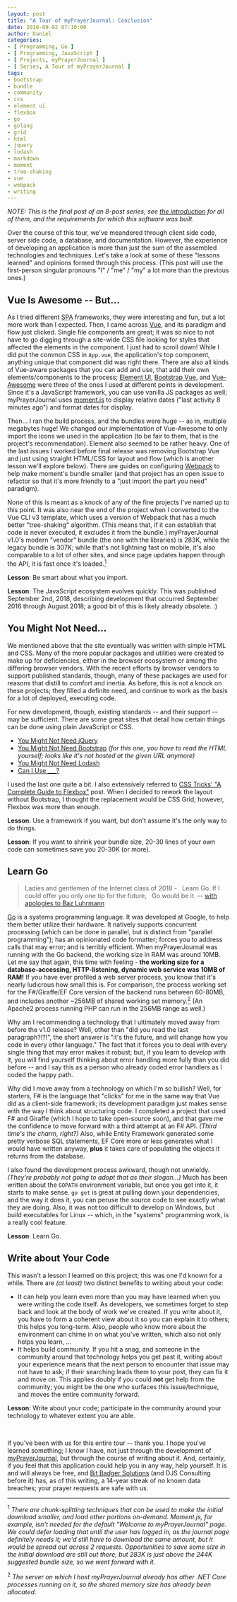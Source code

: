 ```yaml
---
layout: post
title: "A Tour of myPrayerJournal: Conclusion"
date: 2018-09-02 07:10:00
author: Daniel
categories:
- [ Programming, Go ]
- [ Programming, JavaScript ]
- [ Projects, myPrayerJournal ]
- [ Series, A Tour of myPrayerJournal ]
tags:
- bootstrap
- bundle
- community
- css
- element ui
- flexbox
- go
- golang
- grid
- html
- jquery
- lodash
- markdown
- moment
- tree-shaking
- vue
- webpack
- writing
---
```

_NOTE: This is the final post of an 8-post series; see [the introduction][intro] for all of them, and the requirements for which this software was built._

Over the course of this tour, we've meandered through client side code, server side code, a database, and documentation. However, the experience of developing an application is more than just the sum of the assembled technologies and techniques. Let's take a look at some of these "lessons learned" and opinions formed through this process. (This post will use the first-person singular pronouns "I" / "me" / "my" a lot more than the previous ones.)

## Vue Is Awesome -- But...

As I tried different <abbr title="Single Page Application">SPA</abbr> frameworks, they were interesting and fun, but a lot more work than I expected. Then, I came across [Vue][], and its paradigm and flow just clicked. Single file components are great; it was so nice to not have to go digging through a site-wide CSS file looking for styles that affected the elements in the component. I just had to scroll down! While I did put the common CSS in `App.vue`, the application's top component, anything unique that component did was right there. There are also all kinds of Vue-aware packages that you can add and use, that add their own elements/components to the process; [Element UI][], [Bootstrap Vue][], and [Vue-Awesome][] were three of the ones I used at different points in development. Since it's a JavaScript framework, you can use vanilla JS packages as well; myPrayerJournal uses [moment.js][] to display relative dates ("last activity 8 minutes ago") and format dates for display.

Then... I ran the build process, and the bundles were huge -- as in, multiple megabytes huge! We changed our implementation of Vue-Awesome to only import the icons we used in the application (to be fair to them, that is the project's recommendation). Element also seemed to be rather heavy. One of the last issues I worked before final release was removing Bootstrap Vue and just using straight HTML/CSS for layout and flow (which is another lesson we'll explore below). There are guides on configuring [Webpack][] to help make moment's bundle smaller (and that project has an open issue to refactor so that it's more friendly to a "just import the part you need" paradigm).

None of this is meant as a knock of any of the fine projects I've named up to this point. It was also near the end of the project when I converted to the Vue CLI v3 template, which uses a version of Webpack that has a much better "tree-shaking" algorithm. (This means that, if it can establish that code is never executed, it excludes it from the bundle.) myPrayerJournal v1.0's modern "vendor" bundle (the one with the libraries) is 283K, while the legacy bundle is 307K; while that's not lightning fast on mobile, it's also comparable to a lot of other sites, and since page updates happen through the API, it is fast once it's loaded.[<sup>1</sup>](#note-1)

**Lesson**: Be smart about what you import.

**Lesson**: The JavaScript ecosystem evolves quickly. This was published September 2nd, 2018, describing development that occurred September 2016 through August 2018; a good bit of this is likely already obsolete. :)

## You Might Not Need...

We mentioned above that the site eventually was written with simple HTML and CSS. Many of the more popular packages and utilities were created to make up for deficiencies, either in the browser ecosystem or among the differing browser vendors. With the recent efforts by browser vendors to support published standards, though, many of these packages are used for reasons that distill to comfort and inertia. As before, this is not a knock on these projects; they filled a definite need, and continue to work as the basis for a lot of deployed, executing code.

For new development, though, existing standards -- and their support -- may be sufficient. There are some great sites that detail how certain things can be done using plain JavaScript or CSS.
- [You Might Not Need jQuery][jq]
- [You Might Not Need Bootstrap][boot] _(for this one, you have to read the HTML yourself; looks like it's not hosted at the given URL anymore)_
- [You Might Not Need Lodash][lodash]
- [Can I Use ___?][ciu]

I used the last one quite a bit. I also extensively referred to [CSS Tricks' "A Complete Guide to Flexbox"][flexbox] post. When I decided to rework the layout without Bootstrap, I thought the replacement would be CSS Grid; however, Flexbox was more than enough.

**Lesson**: Use a framework if you want, but don't assume it's the only way to do things.

**Lesson**: If you want to shrink your bundle size, 20-30 lines of your own code can sometimes save you 20-30K (or more).

## Learn Go

> Ladies and gentlemen of the Internet class of 2018 -
> &nbsp; Learn Go.
> If I could offer you only one tip for the future,
> &nbsp; Go would be it.
> -- [with apologies to Baz Luhrmann][ws]

[Go][] is a systems programming language. It was developed at Google, to help them better utilize their hardware. It natively supports concurrent processing (which can be done in parallel, but is distinct from "parallel programming"); has an opinionated code formatter; forces you to address calls that may error; and is terribly efficient. When myPrayerJournal was running with the Go backend, the working size in RAM was around 10MB. Let me say that again, this time with feeling - **the working size for a database-accessing, HTTP-listening, dynamic web service was 10MB of RAM!** If you have ever profiled a web server process, you know that it's nearly ludicrous how small this is. For comparison, the process working set for the F#/Giraffe/EF Core version of the backend runs between 60-80MB, and includes another ~256MB of shared working set memory.[<sup>2</sup>](#note-2) (An Apache2 process running PHP can run in the 256MB range as well.)

Why am I recommending a technology that I ultimately moved away from before the v1.0 release? Well, other than "did you read the last paragraph?!?!", the short answer is "it's the future, and will change how you code in every other language." The fact that it forces you to deal with every single thing that may error makes it robust; but, if you learn to develop with it, you will find yourself thinking about error handling more fully than you did before -- and I say this as a person who already coded error handlers as I coded the happy path.

Why did I move away from a technology on which I'm so bullish? Well, for starters, F# is the language that "clicks" for me in the same way that Vue did as a client-side framework; its development paradigm just makes sense with the way I think about structuring code. I completed a project that used F# and Giraffe (which I hope to take open-source soon), and that gave me the confidence to move forward with a third attempt at an F# API. _(Third time's the charm, right?)_ Also, while Entity Framework generated some pretty verbose SQL statements, EF Core more or less generates what I would have written anyway, **plus** it takes care of populating the objects it returns from the database.

I also found the development process awkward, though not unwieldy. _(They're probably not going to adopt that as their slogan...)_ Much has been written about the `GOPATH` environment variable, but once you get into it, it starts to make sense. `go get` is great at pulling down your dependencies, and the way it does it, you can peruse the source code to see exactly what they are doing. Also, it was not too difficult to develop on Windows, but build executables for Linux -- which, in the "systems" programming work, is a really cool feature.

**Lesson**: Learn Go.

## Write about Your Code

This wasn't a lesson I learned on this project; this was one I'd known for a while. There are _(at least)_ two distinct benefits to writing about your code:
- It can help you learn even more than you may have learned when you were writing the code itself. As developers, we sometimes forget to step back and look at the body of work we've created. If you write about it, you have to form a coherent view about it so you can explain it to others; this helps you long-term. Also, people who know more about the environment can chime in on what you've written, which also not only helps you learn, ...
- It helps build community. If you hit a snag, and someone in the community around that technology helps you get past it, writing about your experience means that the next person to encounter that issue may not have to ask; if their searching leads them to your post, they can fix it and move on. This applies doubly if you could **not** get help from the community; you might be the one who surfaces this issue/technique, and moves the entire community forward.

**Lesson**: Write about your code; participate in the community around your technology to whatever extent you are able.

<p>&nbsp;</p>

If you've been with us for this entire tour -- thank you. I hope you've learned something; I know I have, not just through the development of [myPrayerJournal][], but through the course of writing about it. And, certainly, if you feel that this application could help you in any way, help yourself. It is and will always be free, and [Bit Badger Solutions][bbs] (and DJS Consulting before it) has, as of this writing, a 14-year streak of no known data breaches; your prayer requests are safe with us.

---

<a name="note-1"><sup>1</sup></a> _There are chunk-splitting techniques that can be used to make the initial download smaller, and load other portions on-demand. Moment.js, for example, isn't needed for the default "Welcome to myPrayerJournal" page. We could defer loading that until the user has logged in, as the journal page definitely needs it; we'd still have to download the same amount, but it would be spread out across 2 requests. Opportunities to save some size in the initial download are still out there, but 283K is just above the 244K suggested bundle size, so we went forward with it._

<a name="note-2"><sup>2</sup></a> _The server on which I host myPrayerJournal already has other .NET Core processes running on it, so the shared memory size has already been allocated._


[intro]: /2018/a-tour-of-myprayerjournal/introduction.html "A Tour of myPrayerJournal: Introduction | The Bit Badger Blog"
[Vue]: https://vuejs.org "Vue"
[Element UI]: https://github.com/ElemeFE/element "Element UI | GitHub"
[Bootstrap Vue]: https://bootstrap-vue.js.org "Bootstrap Vue"
[Vue-Awesome]: https://github.com/Justineo/vue-awesome "Vue-Awesome | GitHub"
[moment.js]: https://momentjs.com "Moment.js"
[Webpack]: https://webpack.js.org "Webpack"
[jq]: http://youmightnotneedjquery.com "You Might Not Need jQuery"
[boot]: https://github.com/stuyam/YouMightNotNeedBootstrap/tree/gh-pages "You Might Not Need Bootstrap | GitHub"
[lodash]: https://youmightnotneed.com/lodash "You Might Not Need Lodash"
[ciu]: https://caniuse.com "Can I Use ___?"
[flexbox]: https://css-tricks.com/snippets/css/a-guide-to-flexbox/ "A Complete Guide to Flexbox | CSS Tricks"
[ws]: http://www.metrolyrics.com/everybodys-free-to-wear-sunscreen-lyrics-baz-luhrmann.html "Everybody's Free (to Wear Sunscreen) - Baz Luhrmann | Metro Lyrics"
[Go]: https://golang.org "The Go Programming Language"
[myPrayerJournal]: https://prayerjournal.me "myPrayerJournal"
[bbs]: https://bitbadger.solutions "Bit Badger Solutions"
